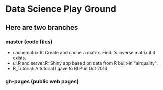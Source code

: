 # Data Science Play Ground
## Here are two branches
### master (code files)
* cachematrix.R: Create and cache a matrix. Find its inverse matrix if it exists.
* ui.R and server.R: Shiny app based on data from R built-in "airquality".
* R_Tutorial: A tutorial I gave to BLP in Oct 2016

### gh-pages (public web pages)

